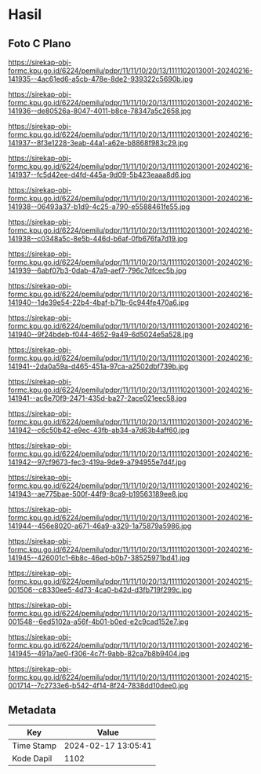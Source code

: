 # Hasil

## Foto C Plano

https://sirekap-obj-formc.kpu.go.id/6224/pemilu/pdpr/11/11/10/20/13/1111102013001-20240216-141935--4ac61ed6-a5cb-478e-8de2-939322c5690b.jpg

https://sirekap-obj-formc.kpu.go.id/6224/pemilu/pdpr/11/11/10/20/13/1111102013001-20240216-141936--de80526a-8047-4011-b8ce-78347a5c2658.jpg

https://sirekap-obj-formc.kpu.go.id/6224/pemilu/pdpr/11/11/10/20/13/1111102013001-20240216-141937--8f3e1228-3eab-44a1-a62e-b8868f983c29.jpg

https://sirekap-obj-formc.kpu.go.id/6224/pemilu/pdpr/11/11/10/20/13/1111102013001-20240216-141937--fc5d42ee-d4fd-445a-9d09-5b423eaaa8d6.jpg

https://sirekap-obj-formc.kpu.go.id/6224/pemilu/pdpr/11/11/10/20/13/1111102013001-20240216-141938--06493a37-b1d9-4c25-a790-e5588461fe55.jpg

https://sirekap-obj-formc.kpu.go.id/6224/pemilu/pdpr/11/11/10/20/13/1111102013001-20240216-141938--c0348a5c-8e5b-446d-b6af-0fb676fa7d19.jpg

https://sirekap-obj-formc.kpu.go.id/6224/pemilu/pdpr/11/11/10/20/13/1111102013001-20240216-141939--6abf07b3-0dab-47a9-aef7-796c7dfcec5b.jpg

https://sirekap-obj-formc.kpu.go.id/6224/pemilu/pdpr/11/11/10/20/13/1111102013001-20240216-141940--1de39e54-22b4-4baf-b71b-6c944fe470a6.jpg

https://sirekap-obj-formc.kpu.go.id/6224/pemilu/pdpr/11/11/10/20/13/1111102013001-20240216-141940--9f24bdeb-f044-4652-9a49-6d5024e5a528.jpg

https://sirekap-obj-formc.kpu.go.id/6224/pemilu/pdpr/11/11/10/20/13/1111102013001-20240216-141941--2da0a59a-d465-451a-97ca-a2502dbf739b.jpg

https://sirekap-obj-formc.kpu.go.id/6224/pemilu/pdpr/11/11/10/20/13/1111102013001-20240216-141941--ac6e70f9-2471-435d-ba27-2ace021eec58.jpg

https://sirekap-obj-formc.kpu.go.id/6224/pemilu/pdpr/11/11/10/20/13/1111102013001-20240216-141942--c6c50b42-e9ec-43fb-ab34-a7d63b4aff60.jpg

https://sirekap-obj-formc.kpu.go.id/6224/pemilu/pdpr/11/11/10/20/13/1111102013001-20240216-141942--97cf9673-fec3-419a-9de9-a794955e7d4f.jpg

https://sirekap-obj-formc.kpu.go.id/6224/pemilu/pdpr/11/11/10/20/13/1111102013001-20240216-141943--ae775bae-500f-44f9-8ca9-b19563189ee8.jpg

https://sirekap-obj-formc.kpu.go.id/6224/pemilu/pdpr/11/11/10/20/13/1111102013001-20240216-141944--456e8020-a671-46a9-a329-1a75879a5986.jpg

https://sirekap-obj-formc.kpu.go.id/6224/pemilu/pdpr/11/11/10/20/13/1111102013001-20240216-141945--426001c1-6b8c-46ed-b0b7-38525971bd41.jpg

https://sirekap-obj-formc.kpu.go.id/6224/pemilu/pdpr/11/11/10/20/13/1111102013001-20240215-001506--c8330ee5-4d73-4ca0-b42d-d3fb719f299c.jpg

https://sirekap-obj-formc.kpu.go.id/6224/pemilu/pdpr/11/11/10/20/13/1111102013001-20240215-001548--6ed5102a-a56f-4b01-b0ed-e2c9cad152e7.jpg

https://sirekap-obj-formc.kpu.go.id/6224/pemilu/pdpr/11/11/10/20/13/1111102013001-20240216-141945--491a7ae0-f306-4c7f-9abb-82ca7b8b9404.jpg

https://sirekap-obj-formc.kpu.go.id/6224/pemilu/pdpr/11/11/10/20/13/1111102013001-20240215-001714--7c2733e6-b542-4f14-8f24-7838dd10dee0.jpg


## Metadata

| Key        | Value               |
| ---------- | ------------------- |
| Time Stamp | 2024-02-17 13:05:41 |
| Kode Dapil | 1102                |



